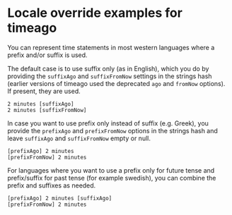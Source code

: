 # Locale override examples for timeago

You can represent time statements in most western languages where
a prefix and/or suffix is used.

The default case is to use suffix only (as in English), which you
do by providing the `suffixAgo` and `suffixFromNow` settings in
the strings hash (earlier versions of timeago used the deprecated
`ago` and `fromNow` options). If present, they are used.

    2 minutes [suffixAgo]
    2 minutes [suffixFromNow]

In case you want to use prefix only instead of
suffix (e.g. Greek), you provide the `prefixAgo` and
`prefixFromNow` options in the strings hash and leave `suffixAgo`
and `suffixFromNow` empty or null.

    [prefixAgo] 2 minutes
    [prefixFromNow] 2 minutes

For languages where you want to use a prefix only for future
tense and prefix/suffix for past tense (for example swedish), you
can combine the prefix and suffixes as needed.

    [prefixAgo] 2 minutes [suffixAgo]
    [prefixFromNow] 2 minutes
